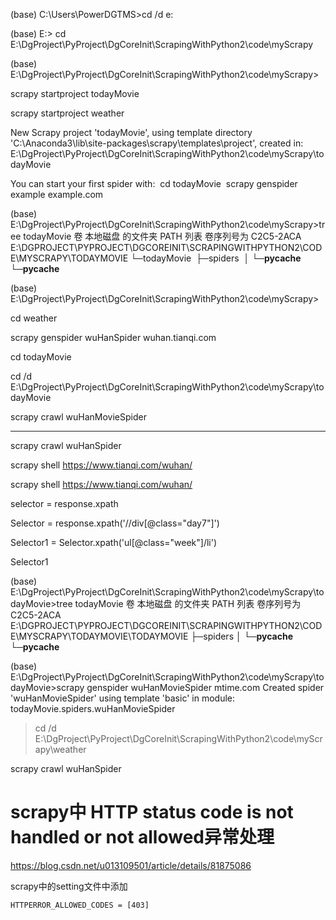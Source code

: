 (base) C:\Users\PowerDGTMS>cd /d e:



(base) E:\> cd E:\DgProject\PyProject\DgCoreInit\ScrapingWithPython2\code\myScrapy



(base) E:\DgProject\PyProject\DgCoreInit\ScrapingWithPython2\code\myScrapy>

scrapy startproject todayMovie

scrapy startproject weather

New Scrapy project 'todayMovie', using template directory 'C:\\Anaconda3\\lib\\site-packages\\scrapy\\templates\\project', created in:
​    E:\DgProject\PyProject\DgCoreInit\ScrapingWithPython2\code\myScrapy\todayMovie



You can start your first spider with:
​    cd todayMovie
​    scrapy genspider example example.com



(base) E:\DgProject\PyProject\DgCoreInit\ScrapingWithPython2\code\myScrapy>tree todayMovie
卷 本地磁盘 的文件夹 PATH 列表
卷序列号为 C2C5-2ACA
E:\DGPROJECT\PYPROJECT\DGCOREINIT\SCRAPINGWITHPYTHON2\CODE\MYSCRAPY\TODAYMOVIE
└─todayMovie
​    ├─spiders
​    │  └─__pycache__
​    └─__pycache__



(base) E:\DgProject\PyProject\DgCoreInit\ScrapingWithPython2\code\myScrapy>

cd weather

scrapy genspider wuHanSpider wuhan.tianqi.com

cd todayMovie

cd /d E:\DgProject\PyProject\DgCoreInit\ScrapingWithPython2\code\myScrapy\todayMovie

scrapy crawl wuHanMovieSpider

---



scrapy crawl wuHanSpider

scrapy shell https://www.tianqi.com/wuhan/



scrapy shell https://www.tianqi.com/wuhan/

selector = response.xpath

Selector = response.xpath('//div[@class="day7"]')

Selector1 = Selector.xpath('ul[@class="week"]/li')

Selector1 

(base) E:\DgProject\PyProject\DgCoreInit\ScrapingWithPython2\code\myScrapy\todayMovie>tree todayMovie
卷 本地磁盘 的文件夹 PATH 列表
卷序列号为 C2C5-2ACA
E:\DGPROJECT\PYPROJECT\DGCOREINIT\SCRAPINGWITHPYTHON2\CODE\MYSCRAPY\TODAYMOVIE\TODAYMOVIE
├─spiders
│  └─__pycache__
└─__pycache__



(base) E:\DgProject\PyProject\DgCoreInit\ScrapingWithPython2\code\myScrapy\todayMovie>scrapy genspider wuHanMovieSpider mtime.com
Created spider 'wuHanMovieSpider' using template 'basic' in module:
  todayMovie.spiders.wuHanMovieSpider



> cd /d E:\DgProject\PyProject\DgCoreInit\ScrapingWithPython2\code\myScrapy\weather



scrapy  crawl wuHanSpider



# scrapy中 HTTP status code is not handled or not allowed异常处理

https://blog.csdn.net/u013109501/article/details/81875086

scrapy中的setting文件中添加

```
HTTPERROR_ALLOWED_CODES = [403]
```